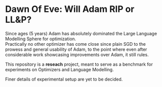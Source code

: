 # Dawn Of Eve: Will Adam RIP or LL&P? 

Since ages (5 years) Adam has absolutely dominated the Large Language Modelling Sphere for optimization.\
Practically no other optimizer has come close since plain SGD to the prowess and general usability of Adam, to the point where even after considerable work showcasing improvements over Adam, it still rules. 

This repository is a **reseach** project, meant to serve as a benchmark for experiments on Optimizers and Language Modelling. 

Finer details of experimental setup are yet to be decided. 
